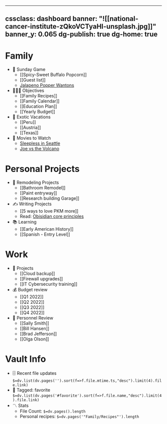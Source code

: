 
---
cssclass: dashboard
banner: "![[national-cancer-institute-zQkoVCTyaHI-unsplash.jpg]]"
banner_y: 0.065
dg-publish: true
dg-home: true
---


# Family

-   🏈 Sunday Game
    -   [[Spicy-Sweet Buffalo Popcorn]]
    -   [[Guest list]]
    -   [Jalapeno Popper Wantons](https://www.allrecipes.com/recipe/166991/jalapeno-popper-wontons/)
-   👨‍👩‍👦 Objectives
    -   [[Family Recipes]]
    -   [[Family Calendar]]
    -   [[Education Plan]]
    -   [[Yearly Budget]]
-   🌅 Exotic Vacations
    -   [[Peru]]
    -   [[Austria]]
    -   [[Texas]]
-   🎥 Movies to Watch
    -   [Sleepless in Seattle](https://www.imdb.com/title/tt0108160/)
    -   [Joe vs the Volcano](https://www.imdb.com/title/tt0099892/)

# [](https://github.com/TfTHacker/DashboardPlusPlus/blob/master/Dashboard%2B%2B.md#personal-projects)

# Personal Projects

-   🏡 Remodeling Projects
    -   [[Bathroom Remodel]]
    -   [[Paint entryway]]
    -   [[Research building Garage]]
-   ✍️ Writing Projects
    -   [[5 ways to love PKM more]]
    -   Read: [Obisidian core principles](https://tfthacker.medium.com/obsidian-understanding-its-core-design-principles-7f3fafbd6e36)
-   📚 Learning
    -   [[Early American History]]
    -   [[Spanish - Entry Level]]

# [](https://github.com/TfTHacker/DashboardPlusPlus/blob/master/Dashboard%2B%2B.md#work)

# Work

-   💼 Projects
    -   [[Cloud backup]]
    -   [[Firewall upgrades]]
    -   [[IT Cybersecurity training]]
-   💰 Budget review
    -   [[Q1 2022]]
    -   [[Q2 2022]]
    -   [[Q3 2022]]
    -   [[Q4 2022]]
-   👥 Personnel Review
    -   [[Sally Smith]]
    -   [[Bill Hansen]]
    -   [[Brad Jefferson]]
    -   [[Olga Olson]]

# [](https://github.com/TfTHacker/DashboardPlusPlus/blob/master/Dashboard%2B%2B.md#vault-info)

# Vault Info

-   🗄️ Recent file updates `$=dv.list(dv.pages('').sort(f=>f.file.mtime.ts,"desc").limit(4).file.link)`
-   🔖 Tagged: favorite `$=dv.list(dv.pages('#favorite').sort(f=>f.file.name,"desc").limit(4).file.link)`
-   〽️ Stats
    -   File Count: `$=dv.pages().length`
    -   Personal recipes: `$=dv.pages('"Family/Recipes"').length`